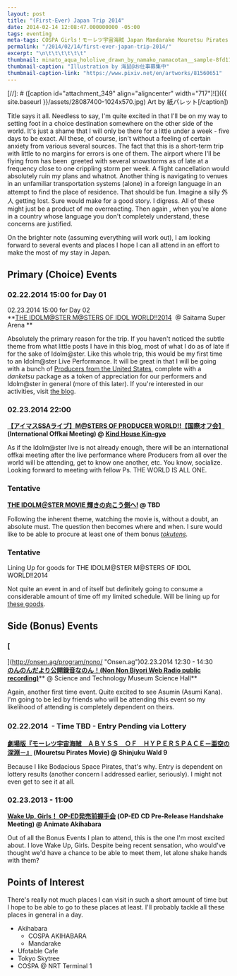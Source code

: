 ```yaml
---
layout: post
title: "(First-Ever) Japan Trip 2014"
date: 2014-02-14 12:08:47.000000000 -05:00
tags: eventing
meta-tags: COSPA Girls！モーレツ宇宙海賊 Japan Mandarake Mouretsu Pirates  Abyss of Hyperspace Non Non Biyori Ufotablet Cafe Wake Up のんのんだより のんのんだより公開録音なのん！ モーレツ宇宙海賊　ＡＢＹＳＳ　ＯＦ　ＨＹＰＥＲＳＰＡＣＥ－亜空の深淵－
permalink: "/2014/02/14/first-ever-japan-trip-2014/"
excerpt: "\n\t\t\t\t\t\t"
thumbnail: minato_aqua_hololive_drawn_by_namako_namacotan__sample-8fd11b3881cd54519bef716f5c204157.jpg
thumbnail-caption: "Illustration by 海鼠@お仕事募集中"
thumbnail-caption-link: "https://www.pixiv.net/en/artworks/81560651"
---
```

[//]: #  ([caption id="attachment_349" align="aligncenter" width="717"]![]({{ site.baseurl }}/assets/28087400-1024x570.jpg) Art by 紙パレット[/caption])

Title says it all. Needless to say, I'm quite excited in that I'll be on my way to setting foot in a choice destination somewhere on the other side of the world. It's just a shame that I will only be there for a little under a week - five days to be exact. All these, of course, isn't without a feeling of certain anxiety from various several sources. The fact that this is a short-term trip with little to no margins for errors is one of them. The airport where I'll be flying from has been  greeted with several snowstorms as of late at a frequency close to one crippling storm per week. A flight cancellation would absolutely ruin my plans and whatnot. Another thing is navigating to venues in an unfamiliar transportation systems (alone) in a foreign language in an attempt to find the place of residence. That should be fun. Imagine a silly 外人 getting lost. Sure would make for a good story. I digress. All of these might just be a product of me overreacting. Then again , when you're alone in a country whose language you don't completely understand, these concerns are justified.

On the brighter note (assuming everything will work out), I am looking forward to several events and places I hope I can all attend in an effort to make the most of my stay in Japan.

## Primary (Choice) Events

### 02.22.2014 15:00 for Day 01  
02.23.2014 15:00 for Day 02  
**[THE IDOLM@STER M@STERS OF IDOL WORLD!!2014](http://idolmaster.jp/event/2014.php)  @ Saitama Super Arena **

Absolutely the primary reason for the trip. If you haven't noticed the subtle theme from what little posts I have in this blog, most of what I do as of late if for the sake of Idolm@ster. Like this whole trip, this would be my first time to an Idolm@ster Live Performance. It will be great in that I will be going with a bunch of [Producers from the United States](http://059pro.us), complete with a _danketsu_ package as a token of appreciation for our performers and Idolm@ster in general (more of this later). If you're interested in our activities, visit [the blog](http://blog.059pro.us).

### 02.23.2014 22:00  
**[【アイマスSSAライブ】M@STERS OF PRODUCER WORLD!!【国際オフ会】](http://twipla.jp/events/80089)(International Offkai Meeting) @ [Kind House Kin-gyo](http://r.gnavi.co.jp/g292909/ "Kind House Kin-gyo")**

As if the Idolm@ster live is not already enough, there will be an international offkai meeting after the live performance where Producers from all over the world will be attending, get to know one another, etc. You know, socialize. Looking forward to meeting with fellow Ps. THE WORLD IS ALL ONE.

### Tentative  
**[THE IDOLM＠STER MOVIE 輝きの向こう側へ!](http://www.idolmaster-anime.jp/) @ TBD**

Following the inherent theme, watching the movie is, without a doubt, an absolute must. The question then becomes where and when. I sure would like to be able to procure at least one of them bonus _[tokutens](http://t.co/L8tBmw0vtd)._

### Tentative  
Lining Up for goods for THE IDOLM@STER M@STERS OF IDOL WORLD!!2014

Not quite an event in and of itself but definitely going to consume a considerable amount of time off my limited schedule. Will be lining up for [these goods](http://lalabitmarket.channel.or.jp/feature/imasssa_la/).

## Side (Bonus) Events

### [  
](http://onsen.ag/program/nono/ "Onsen.ag")02.23.2014 12:30 - 14:30[  
**のんのんだより公開録音なのん！(Non Non Biyori Web Radio public recording)**](http://onsen.ag/program/nono/ "Onsen.ag")** @ Science and Technology Museum Science Hall**

Again, another first time event. Quite excited to see Asumin (Asumi Kana). I'm going to be led by friends who will be attending this event so my likelihood of attending is completely dependent on theirs.

### <span style="line-height: 1.5em;">02.22.2014  - Time TBD - Entry Pending via Lottery  
**[劇場版『モーレツ宇宙海賊　ＡＢＹＳＳ　ＯＦ　ＨＹＰＥＲＳＰＡＣＥ－亜空の深淵－』](http://www.starchild.co.jp/special/mo-retsu/gekijo/) (Mouretsu Pirates Movie) @ Shinjuku Wald 9**

Because I like Bodacious Space Pirates, that's why. Entry is dependent on lottery results (another concern I addressed earlier, seriously). I might not even get to see it at all.

### 02.23.2013 - 11:00  
**[Wake Up, Girls！ OP-ED発売前握手会](http://www.animate.co.jp/event/event_20140330wug/) (OP-ED CD Pre-Release Handshake Meeting) @ Animate Akihabara**

Out of all the Bonus Events I plan to attend, this is the one I'm most excited about. I love Wake Up, Girls. Despite being recent sensation, who would've thought we'd have a chance to be able to meet them, let alone shake hands with them?

## Points of Interest

There's really not much places I can visit in such a short amount of time but I hope to be able to go to these places at least. I'll probably tackle all these places in general in a day.

*   Akihabara
    *   COSPA AKIHABARA
    *   Mandarake
*   Ufotable Cafe
*   Tokyo Skytree
*   COSPA @ NRT Terminal 1